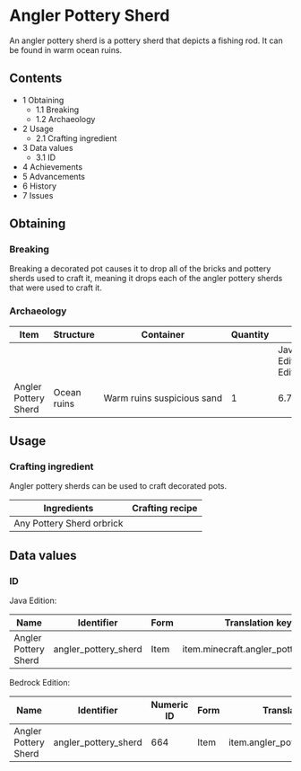 # Angler Pottery Sherd
An angler pottery sherd is a pottery sherd that depicts a fishing rod. It can be found in warm ocean ruins.

## Contents
- 1 Obtaining
	- 1.1 Breaking
	- 1.2 Archaeology
- 2 Usage
	- 2.1 Crafting ingredient
- 3 Data values
	- 3.1 ID
- 4 Achievements
- 5 Advancements
- 6 History
- 7 Issues

## Obtaining
### Breaking
Breaking a decorated pot causes it to drop all of the bricks and pottery sherds used to craft it, meaning it drops each of the angler pottery sherds that were used to craft it.

### Archaeology
| Item                 | Structure   | Container                  | Quantity | Chance                         |
|----------------------|-------------|----------------------------|----------|--------------------------------|
|                      |             |                            |          | Java EditionandBedrock Edition |
| Angler Pottery Sherd | Ocean ruins | Warm ruins suspicious sand | 1        | 6.7%                           |

## Usage
### Crafting ingredient
Angler pottery sherds can be used to craft decorated pots.

| Ingredients               | Crafting recipe |
|---------------------------|-----------------|
| Any Pottery Sherd orbrick |                 |

## Data values
### ID
Java Edition:

| Name                 | Identifier           | Form | Translation key                     |
|----------------------|----------------------|------|-------------------------------------|
| Angler Pottery Sherd | angler_pottery_sherd | Item | item.minecraft.angler_pottery_sherd |

Bedrock Edition:

| Name                 | Identifier           | Numeric ID | Form | Translation key                |
|----------------------|----------------------|------------|------|--------------------------------|
| Angler Pottery Sherd | angler_pottery_sherd | 664        | Item | item.angler_pottery_sherd.name |

